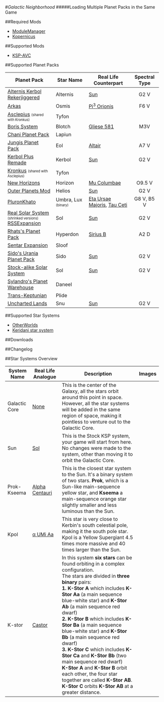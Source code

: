 #*Galactic Neighborhood*
#####Loading Multiple Planet Packs in the Same Game

##Required Mods
- [ModuleManager](http://forum.kerbalspaceprogram.com/index.php/topic/50533-/)
- [Kopernicus](http://forum.kerbalspaceprogram.com/index.php/topic/103277-/)

##Supported Mods
- [KSP-AVC](http://forum.kerbalspaceprogram.com/index.php/topic/72169-/)

##Supported Planet Packs

| Planet Pack | Star Name | Real Life Counterpart | Spectral Type |
|-------------|-----------|-----------------------|:-------------:|
|[Alternis Kerbol Rekerjiggered](http://forum.kerbalspaceprogram.com/index.php/topic/120246-/)|Alternis|[Sun](https://en.wikipedia.org/wiki/Sun)|G2 V|
|[Arkas](http://forum.kerbalspaceprogram.com/index.php/topic/121139-/)|Osmis|[Pi<sup>3</sup> Orionis](https://en.wikipedia.org/wiki/Pi3_Orionis)|F6 V|
|[Asclepius](http://forum.kerbalspaceprogram.com/index.php/topic/113949-/) <sub><sup>(shared with Kronkus)</sup></sub>|Tyfon|||
|[Boris System](http://forum.kerbalspaceprogram.com/index.php/topic/63556-/)|Blotch|[Gliese 581](https://en.wikipedia.org/wiki/Gliese_581)|M3V|
|[Chani Planet Pack](http://forum.kerbalspaceprogram.com/index.php/topic/116250-/)|Lapiun|||
|[Jungis Planet Pack](http://forum.kerbalspaceprogram.com/index.php/topic/123992-/)|Eol|[Altair](https://en.wikipedia.org/wiki/Altair)|A7 V|
|[Kerbol Plus Remade](http://forum.kerbalspaceprogram.com/index.php/topic/124505-/)|Kerbol|[Sun](https://en.wikipedia.org/wiki/Sun)|G2 V|
|[Kronkus](http://forum.kerbalspaceprogram.com/index.php/topic/119202-/) <sub><sup>(shared with Asclepius)</sup></sub>|Tyfon
|[New Horizons]()|Horizon|[Mu Columbae](https://en.wikipedia.org/wiki/Mu_Columbae)|O9.5 V
|[Outer Planets Mod]()|Helios|[Sun](https://en.wikipedia.org/wiki/Sun)|G2 V|
|[PluronKhato]()|Umbra, Lux <sub><sup>(binary)</sup></sub>|[Eta Ursae Majoris](https://en.wikipedia.org/wiki/Eta_Ursae_Majoris), [Tau Ceti](https://en.wikipedia.org/wiki/Tau_Ceti)|G8 V, B5 V|
|[Real Solar System]()<br><sub><sup>(shrinked versions)</sup></sub><br>[RSSExpansion]()|Sol|[Sun](https://en.wikipedia.org/wiki/Sun)|G2 V|
|[Rhats's Planet Pack]()|Hyperdon|[Sirius B](https://en.wikipedia.org/wiki/Sirius#Sirius_B)|A2 D|
|[Sentar Expansion]()|Sloof|||
|[Sido's Urania Planet Pack]()|Sido|[Sun](https://en.wikipedia.org/wiki/Sun)|G2 V|
|[Stock-alike Solar System]()|Sol|[Sun](https://en.wikipedia.org/wiki/Sun)|G2 V|
|[Sylandro's Planet Warehouse]()|Daneel|||
|[Trans-Keptunian]()|Plide||||
|[Uncharted Lands]()|Snu|[Sun](https://en.wikipedia.org/wiki/Sun)|G2 V|

##Supported Star Systems

- [OtherWorlds]()
- [Keridani star system](http://forum.kerbalspaceprogram.com/index.php/topic/123197-/)

##Downloads

##Changelog

##Star Systems Overview

|System Name|Real Life Analogue|Description|Images|
|----|----|----|----|
|Galactic Core|[None](https://www.youtube.com/watch?v=0LgcDpTH47g)|This is the center of the Galaxy, all the stars orbit around this point in space. However, all the star systems will be added in the same region of space, making it pointless to venture out to the Galactic Core.||
|Sun|[Sol](https://en.wikipedia.org/wiki/Sun)|This is the Stock KSP system, your game will start from here. No changes were made to the system, other than moving it to orbit the Galactic Core.||
|Prok-Kseema|[Alpha Centauri](https://en.wikipedia.org/wiki/Alpha_Centauri)|This is the closest star system to the Sun. It's a binary system of two stars. **Prok**, which is a Sun-like main-sequence yellow star, and **Kseema** a main-sequence orange star slightly smaller and less luminous than the Sun.||
|Kpol|[α UMi Aa](https://en.wikipedia.org/wiki/Polaris#Star_system)|This star is very close to Kerbin's south celestial pole, making it the south pole star. Kpol is a Yellow Supergiant 4.5 times more massive and 40 times larger than the Sun.||
|K-stor|[Castor]()|In this system **six stars** can be found orbiting in a complex configuration.<br>The stars are divided in **three binary** pairs:<br>**1. K-Stor A** which includes **K-Stor Aa** (a main sequence blue-white star) and **K-Stor Ab** (a main sequence red dwarf)<br>**2. K-Stor B** which includes **K-Stor Ba** (a main sequence blue-white star) and **K-Stor Bb** (a main sequence red dwarf)<br>**3. K-Stor C** which includes **K-Stor Ca** and **K-Stor Bb** (two main sequence red dwarf)<br>**K-Stor A** and **K-Stor B** orbit each other, the four star together are called **K-Stor AB**. **K-Stor C** orbits **K-Stor AB** at a greater distance.||
